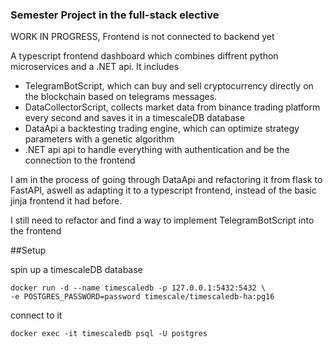 ### Semester Project in the full-stack elective
WORK IN PROGRESS, Frontend is not connected to backend yet

A  typescript frontend dashboard which combines diffrent python microservices and a .NET api.
It includes

- TelegramBotScript, which can buy and sell cryptocurrency directly on the blockchain based on telegrams messages.
- DataCollectorScript, collects market data from binance trading platform every second and saves it in a timescaleDB database
- DataApi a backtesting trading engine, which can optimize strategy parameters with a genetic algorithm
- .NET api api to handle everything with authentication and be the connection to the frontend

I am in the process of going through DataApi and refactoring it from flask to FastAPI, aswell as adapting it to a typescript frontend, 
instead of the basic jinja frontend it had before.

I still need to refactor and find a way to implement TelegramBotScript into the frontend

##Setup

spin up a timescaleDB database
```
docker run -d --name timescaledb -p 127.0.0.1:5432:5432 \
-e POSTGRES_PASSWORD=password timescale/timescaledb-ha:pg16
```
connect to it
```
docker exec -it timescaledb psql -U postgres
```
